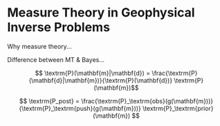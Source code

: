 # Measure Theory in Geophysical Inverse Problems

Why measure theory...

Difference between MT & Bayes...

$$ \textrm{P}(\mathbf{m}|\mathbf{d}) = \frac{\textrm{P}(\mathbf{d}|\mathbf{m})}{\textrm{P}(\mathbf{d})} \textrm{P}(\mathbf{m})$$

$$ \textrm{P_post} = \frac{\textrm{P}_\textrm{obs}(g(\mathbf{m}))}{\textrm{P}_\textrm{push}(g(\mathbf{m}))} \textrm{P}_\textrm{prior}(\mathbf{m}) $$
